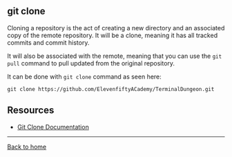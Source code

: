 ## git clone

Cloning a repository is the act of creating a new directory and an associated copy of the remote repository.  It will be a clone, meaning it has all tracked commits and commit history.

It will also be associated with the remote, meaning that you can use the `git pull` command to pull updated from the original repository.

It can be done with `git clone` command as seen here:

```
git clone https://github.com/ElevenfiftyACademy/TerminalDungeon.git
```

## Resources

- [Git Clone Documentation](https://git-scm.com/docs/git-clone)

---

[Back to home](../ReADME.md)